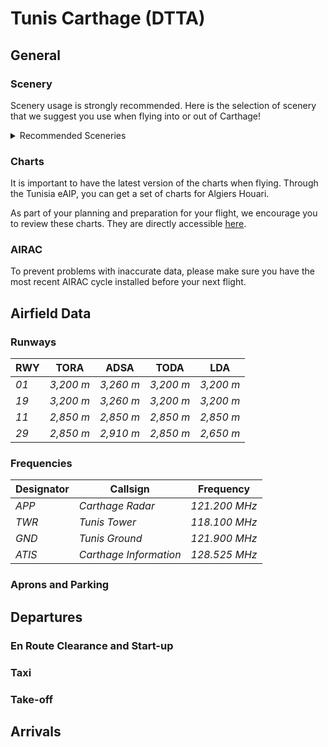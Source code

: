 
<!--
title: Tunis Carthage
description: Tunis Carthage
published: true
date: 2023-02-27T23:54:00.000Z
tags: 
editor: undefined
dateCreated: 2023-02-27T23:54:00.000Z
-->

# Tunis Carthage (DTTA)

## General

### Scenery

<p>Scenery usage is strongly recommended. Here is the selection of scenery that we suggest you use when flying into or out of Carthage!</p>
<details>
<summary>Recommended Sceneries</summary>
<details>
<summary>Microsoft Flight Simulator</summary>
<li><a target="_blank" href="https://secure.simmarket.com/prealsoft-tunis-carthage-airport-dtta-msfs.phtml">Paid: PrealSoft</a></li>
</details>
<details>
<summary>Prepar3D</summary>
<li><a target="_blank" href="https://secure.simmarket.com/prealsoft-tunis-carthage-airport-p3d5.phtml">Paid: PrealSoft (P3D v5)</a></li>
<li><a target="_blank" href="https://secure.simmarket.com/prealsoft-tunis-carthage-airport-dtta-p3d4.phtml">Paid: PrealSoft (P3D v4)</a></li>
</details>
<details>
<summary>X-Plane</summary>
<li><a target="_blank" href="https://forums.x-plane.org/index.php?/files/file/48904-dtta-tunis-carthage-airporttunisia/">Free: Risuali</a>
</details>
</details>

### Charts

<p>It is important to have the latest version of the charts when flying. Through the Tunisia eAIP, you can get a set of charts for Algiers Houari.</p>

<p>As part of your planning and preparation for your flight, we encourage you to review these charts. They are directly accessible <a href="http://www.oaca.nat.tn/index.php?id=756&L=2"><u>here</u></a>.</p>

### AIRAC

To prevent problems with inaccurate data, please make sure you have the most recent AIRAC cycle installed before your next flight.

## Airfield Data

### Runways

<table>
  <thead>
    <tr>
      <th>RWY</th>
      <th>TORA</th>
      <th>ADSA</th>
      <th>TODA</th>
      <th>LDA</th>
    </tr>
  </thead>
  <tbody>
    <tr>
      <td class="foo"><em>01</em></td>
      <td><em class="foo">3,200 m</em></td>
      <td><em class="foo">3,260 m</em></td>
      <td><em class="foo">3,200 m</em></td>
      <td><em class="foo">3,200 m</em></td>
    </tr>
    <tr>
      <td class="foo"><em>19</em></td>
      <td><em class="foo">3,200 m</em></td>
      <td><em class="foo">3,260 m</em></td>
      <td><em class="foo">3,200 m</em></td>
      <td><em class="foo">3,200 m</em></td>
    </tr>
        <tr>
      <td class="foo"><em>11</em></td>
      <td><em class="foo">2,850 m</em></td>
      <td><em class="foo">2,850 m</em></td>
      <td><em class="foo">2,850 m</em></td>
      <td><em class="foo">2,850 m</em></td>
    </tr>
        <tr>
      <td class="foo"><em>29</em></td>
      <td><em class="foo">2,850 m</em></td>
      <td><em class="foo">2,910 m</em></td>
      <td><em class="foo">2,850 m</em></td>
      <td><em class="foo">2,650 m</em></td>
    </tr>
  </tbody>
</table>

### Frequencies

<table>
  <thead>
    <tr>
      <th>Designator</th>
      <th>Callsign</th>
      <th>Frequency</th>
    </tr>
  </thead>
  <tbody>
    <tr>
      <td class="foo"><em>APP</em></td>
      <td><em class="foo">Carthage Radar</em></td>
      <td><em class="foo">121.200 MHz</em></td>
    </tr>
    <tr>
      <td class="foo"><em>TWR</em></td>
      <td><em class="foo">Tunis Tower</em></td>
      <td><em class="foo">118.100 MHz</em></td>
    </tr>
        <tr>
      <td class="foo"><em>GND</em></td>
      <td><em class="foo">Tunis Ground</em></td>
      <td><em class="foo">121.900 MHz</em></td>
    </tr>
    <tr>
      <td class="foo"><em>ATIS</em></td>
      <td><em class="foo">Carthage Information</em></td>
      <td><em class="foo">128.525 MHz</em></td>
    </tr>
  </tbody>
</table>

### Aprons and Parking

## Departures

### En Route Clearance and Start-up

### Taxi

### Take-off

## Arrivals